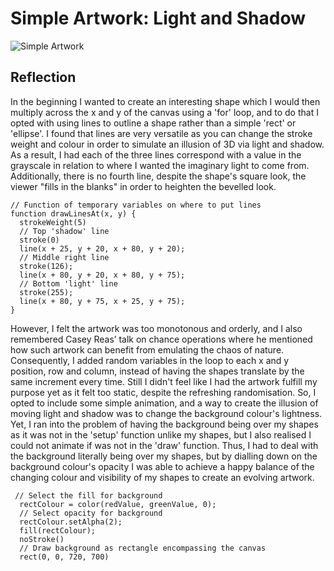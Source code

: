 # Simple Artwork: Light and Shadow

![Simple Artwork](https://github.com/l-mccarthy/IntroToIM/blob/main/Feb8/Simple_Artwork.gif)

## Reflection

In the beginning I wanted to create an interesting shape which I would then multiply across the x and y of the canvas using a 'for' loop, and to do that I opted with using lines to outline a shape rather than a simple 'rect' or 'ellipse'. I found that lines are very versatile as you can change the stroke weight and colour in order to simulate an illusion of 3D via light and shadow. As a result, I had each of the three lines correspond with a value in the grayscale in relation to where I wanted the imaginary light to come from. Additionally, there is no fourth line, despite the shape's square look, the viewer "fills in the blanks" in order to heighten the bevelled look.

```
// Function of temporary variables on where to put lines
function drawLinesAt(x, y) {
  strokeWeight(5)
  // Top 'shadow' line
  stroke(0)
  line(x + 25, y + 20, x + 80, y + 20);
  // Middle right line
  stroke(126);
  line(x + 80, y + 20, x + 80, y + 75);
  // Bottom 'light' line
  stroke(255);
  line(x + 80, y + 75, x + 25, y + 75);
}
```

However, I felt the artwork was too monotonous and orderly, and I also remembered Casey Reas’ talk on chance operations where he mentioned how such artwork can benefit from emulating the chaos of nature. Consequently, I added random variables in the loop to each x and y position, row and column, instead of having the shapes translate by the same increment every time. Still I didn't feel like I had the artwork fulfill my purpose yet as it felt too static, despite the refreshing randomisation. So, I opted to include some simple animation, and a way to create the illusion of moving light and shadow was to change the background colour's lightness. Yet, I ran into the problem of having the background being over my shapes as it was not in the 'setup' function unlike my shapes, but I also realised I could not animate if was not in the 'draw' function. Thus, I had to deal with the background literally being over my shapes, but by dialling down on the background colour's opacity I was able to achieve a happy balance of the changing colour and visibility of my shapes to create an evolving artwork.

```
 // Select the fill for background
  rectColour = color(redValue, greenValue, 0);
  // Select opacity for background
  rectColour.setAlpha(2);
  fill(rectColour);
  noStroke()
  // Draw background as rectangle encompassing the canvas
  rect(0, 0, 720, 700)
```
